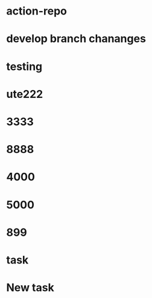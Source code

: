 # action-repo

# develop branch chananges 

#  testing

# ute222
# 3333
# 8888
# 4000
# 5000
# 899
# task
# New task